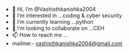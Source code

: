 - 👋 Hi, I’m @Vashisthkanishka2004
- 👀 I’m interested in ...coding & cyber security 
- 🌱 I’m currently learning ...python
- 💞️ I’m looking to collaborate on ...CEH
- 📫 How to reach me ...
- mailme:- vashisthkanishka2004@gmail.com

<!---
Vashisthkanishka2004/Vashisthkanishka2004 is a ✨ special ✨ repository because its `README.md` (this file) appears on your GitHub profile.
You can click the Preview link to take a look at your changes.
--->
